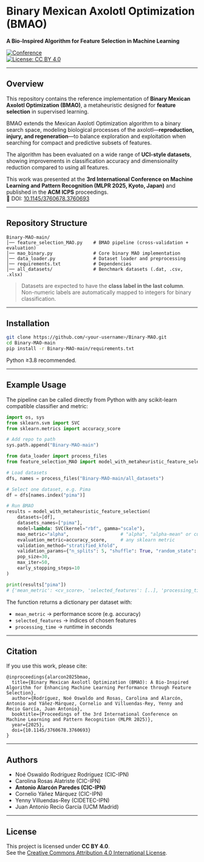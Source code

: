 # Binary Mexican Axolotl Optimization (BMAO)

**A Bio-Inspired Algorithm for Feature Selection in Machine Learning**

[![Conference](https://img.shields.io/badge/MLPR-2025-blue)](https://doi.org/10.1145/3760678.3760693)  
[![License: CC BY 4.0](https://img.shields.io/badge/License-CC%20BY%204.0-lightgrey.svg)](https://creativecommons.org/licenses/by/4.0/)

---

## Overview
This repository contains the reference implementation of **Binary Mexican Axolotl Optimization (BMAO)**, a metaheuristic designed for **feature selection** in supervised learning.  

BMAO extends the Mexican Axolotl Optimization algorithm to a binary search space, modeling biological processes of the axolotl—**reproduction, injury, and regeneration**—to balance exploration and exploitation when searching for compact and predictive subsets of features.  

The algorithm has been evaluated on a wide range of **UCI-style datasets**, showing improvements in classification accuracy and dimensionality reduction compared to using all features.  

This work was presented at the **3rd International Conference on Machine Learning and Pattern Recognition (MLPR 2025, Kyoto, Japan)** and published in the **ACM ICPS** proceedings.  
📄 DOI: [10.1145/3760678.3760693](https://doi.org/10.1145/3760678.3760693)

---

## Repository Structure
```
Binary-MAO-main/
│── feature_selection_MAO.py    # BMAO pipeline (cross-validation + evaluation)
│── mao_binary.py               # Core binary MAO implementation
│── data_loader.py              # Dataset loader and preprocessing
│── requirements.txt            # Dependencies
│── all_datasets/               # Benchmark datasets (.dat, .csv, .xlsx)
```
> Datasets are expected to have the **class label in the last column**.  
> Non-numeric labels are automatically mapped to integers for binary classification.

---

## Installation
```bash
git clone https://github.com/<your-username>/Binary-MAO.git
cd Binary-MAO-main
pip install -r Binary-MAO-main/requirements.txt
```

Python ≥3.8 recommended.

---

## Example Usage
The pipeline can be called directly from Python with any scikit-learn compatible classifier and metric:

```python
import os, sys
from sklearn.svm import SVC
from sklearn.metrics import accuracy_score

# Add repo to path
sys.path.append("Binary-MAO-main")

from data_loader import process_files
from feature_selection_MAO import model_with_metaheuristic_feature_selection

# Load datasets
dfs, names = process_files("Binary-MAO-main/all_datasets")

# Select one dataset, e.g. Pima
df = dfs[names.index("pima")]

# Run BMAO
results = model_with_metaheuristic_feature_selection(
    datasets=[df],
    datasets_names=["pima"],
    model=lambda: SVC(kernel="rbf", gamma="scale"),
    mao_metric="alpha",                   # "alpha", "alpha-mean" or custom callable
    evaluation_metric=accuracy_score,     # any sklearn metric
    validation_method="stratified_kfold",
    validation_params={"n_splits": 5, "shuffle": True, "random_state": 42},
    pop_size=30,
    max_iter=50,
    early_stopping_steps=10
)

print(results["pima"])
# {'mean_metric': <cv_score>, 'selected_features': [..], 'processing_time': <seconds>}
```

The function returns a dictionary per dataset with:
- `mean_metric` → performance score (e.g. accuracy)  
- `selected_features` → indices of chosen features  
- `processing_time` → runtime in seconds  

---
## Citation
If you use this work, please cite:

```
@inproceedings{alarcon2025bmao,
  title={Binary Mexican Axolotl Optimization (BMAO): A Bio-Inspired Algorithm for Enhancing Machine Learning Performance through Feature Selection},
  author={Rodríguez, Noé Oswaldo and Rosas, Carolina and Alarcón, Antonio and Yáñez-Márquez, Cornelio and Villuendas-Rey, Yenny and Recio García, Juan Antonio},
  booktitle={Proceedings of the 3rd International Conference on Machine Learning and Pattern Recognition (MLPR 2025)},
  year={2025},
  doi={10.1145/3760678.3760693}
}
```

---

## Authors
- Noé Oswaldo Rodríguez Rodríguez (CIC-IPN)  
- Carolina Rosas Alatriste (CIC-IPN)  
- **Antonio Alarcón Paredes (CIC-IPN)**  
- Cornelio Yáñez Márquez (CIC-IPN)  
- Yenny Villuendas-Rey (CIDETEC-IPN)  
- Juan Antonio Recio García (UCM Madrid)  

---

## License
This project is licensed under **CC BY 4.0**.  
See the [Creative Commons Attribution 4.0 International License](https://creativecommons.org/licenses/by/4.0/).

